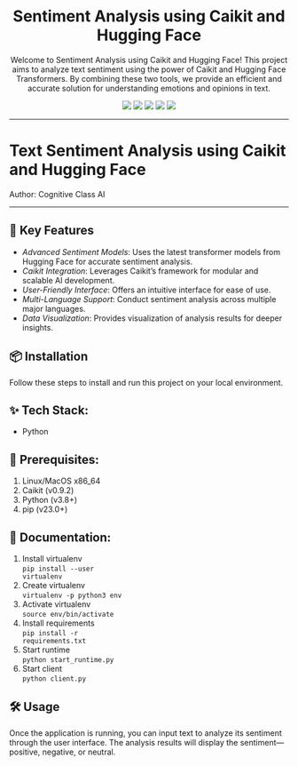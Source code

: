 <h1 align="center"> Sentiment Analysis using Caikit and Hugging Face </h1>
<p align="center"> Welcome to Sentiment Analysis using Caikit and Hugging Face! This project aims to analyze text sentiment using the power of Caikit and Hugging Face Transformers. By combining these two tools, we provide an efficient and accurate solution for understanding emotions and opinions in text.</p>

<div align="center">
   
<img src="https://img.shields.io/badge/Python-3670A0?style=for-the-badge&logo=python&logoColor=ffdd54">
<img src="https://img.shields.io/badge/Hugging%20Face%20Transformers-FFAE1A?style=for-the-badge&logo=huggingface&logoColor=white">
<img src="https://img.shields.io/badge/Caikit-v0.9.2-blue?style=for-the-badge&logo=caikit&logoColor=white">
<img src="https://img.shields.io/badge/Linux%2FMacOS-x86__64-0078D6?style=for-the-badge&logo=linux&logoColor=white">
<img src="https://img.shields.io/badge/pip-v23.0%2B-3776AB?style=for-the-badge&logo=pypi&logoColor=white">

</div>

---

# Text Sentiment Analysis using Caikit and Hugging Face
Author: Cognitive Class AI

---
## 🚀 Key Features
- *Advanced Sentiment Models*: Uses the latest transformer models from Hugging Face for accurate sentiment analysis.
- *Caikit Integration*: Leverages Caikit’s framework for modular and scalable AI development.
- *User-Friendly Interface*: Offers an intuitive interface for ease of use.
- *Multi-Language Support*: Conduct sentiment analysis across multiple major languages.
- *Data Visualization*: Provides visualization of analysis results for deeper insights.

## 📦 Installation
Follow these steps to install and run this project on your local environment.

## ✨ Tech Stack:
- Python

## 📝 Prerequisites:
1. Linux/MacOS x86_64
2. Caikit (v0.9.2)
3. Python (v3.8+)
4. pip (v23.0+)

## 📌 Documentation:
1. Install virtualenv <br>
   <code>pip install --user virtualenv</code>
2. Create virtualenv <br>
   <code>virtualenv -p python3 env</code>
3. Activate virtualenv <br>
   <code>source env/bin/activate</code>
4. Install requirements <br>
   <code>pip install -r requirements.txt</code>
5. Start runtime <br>
   <code>python start_runtime.py</code>
6. Start client <br>
   <code>python client.py</code>

## 🛠️ Usage
Once the application is running, you can input text to analyze its sentiment through the user interface. The analysis results will display the sentiment—positive, negative, or neutral.
